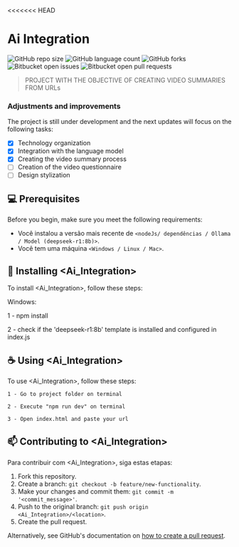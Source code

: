 <<<<<<< HEAD
# Ai Integration

![GitHub repo size](https://img.shields.io/github/repo-size/IA-API-Integration/README-template?style=for-the-badge)
![GitHub language count](https://img.shields.io/github/languages/count/IA-API-Integration/README-template?style=for-the-badge)
![GitHub forks](https://img.shields.io/github/forks/IA-API-Integration/README-template?style=for-the-badge)
![Bitbucket open issues](https://img.shields.io/bitbucket/issues/IA-API-Integration/README-template?style=for-the-badge)
![Bitbucket open pull requests](https://img.shields.io/bitbucket/pr-raw/IA-API-Integration/README-template?style=for-the-badge)

> PROJECT WITH THE OBJECTIVE OF CREATING VIDEO SUMMARIES FROM URLs

### Adjustments and improvements

The project is still under development and the next updates will focus on the following tasks:

- [x] Technology organization
- [x] Integration with the language model
- [x] Creating the video summary process
- [ ] Creation of the video questionnaire
- [ ] Design stylization

## 💻 Prerequisites

Before you begin, make sure you meet the following requirements:

- Você instalou a versão mais recente de `<nodeJs/ dependências / Ollama / Model (deepseek-r1:8b)>`.
- Você tem uma máquina `<Windows / Linux / Mac>`.

## 🚀 Installing <Ai_Integration>

To install <Ai_Integration>, follow these steps:

Windows:

1 - npm install

2 - check if the 'deepseek-r1:8b' template is installed and configured in index.js

## ☕ Using <Ai_Integration>

To use <Ai_Integration>, follow these steps:

```
1 - Go to project folder on terminal

2 - Execute "npm run dev" on terminal

3 - Open index.html and paste your url 
```

## 📫 Contributing to <Ai_Integration>

Para contribuir com <Ai_Integration>, siga estas etapas:

1. Fork this repository.
2. Create a branch: `git checkout -b feature/new-functionality`.
3. Make your changes and commit them: `git commit -m '<commit_message>'`.
4. Push to the original branch: `git push origin <Ai_Integration>/<location>`.
5. Create the pull request.

Alternatively, see GitHub's documentation on [how to create a pull request](https://help.github.com/en/github/collaborating-with-issues-and-pull-requests/creating-a-pull-request).